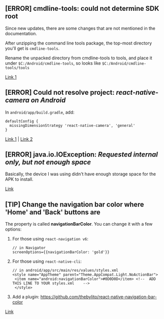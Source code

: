 ## [ERROR] cmdline-tools: could not determine SDK root

Since new updates, there are some changes that are not mentioned in the documentation. 

After unzipping the command line tools package, the top-most directory you'll get is `cmdline-tools`. 

Rename the unpacked directory from cmdline-tools to tools, and place it under `$C:/Android/cmdline-tools`, so looks like `$C:/Android/cmdline-tools/tools`

[Link 1](https://stackoverflow.com/a/65262939)

## [ERROR] Could not resolve project: *react-native-camera on Android*

In `android/app/build.gradle`, add: 

```
defaultConfig {
  missingDimensionStrategy 'react-native-camera', 'general'
}
```

[Link 1](https://github.com/react-native-community/react-native-camera/issues/2150#issuecomment-474098081) | [Link 2](https://github.com/react-native-community/react-native-camera/issues/2150#issuecomment-476011915)

## [ERROR] java.io.IOException: *Requested internal only, but not enough space*

Basically, the device I was using didn't have enough storage space for the APK to install.

[Link](https://stackoverflow.com/questions/54461288/installation-failed-with-message-error-android-os-parcelableexception-java-io)

## [TIP] Change the navigation bar color where 'Home' and 'Back' buttons are

The property is called **navigationBarColor**. You can change it with a few options:

1. For those using `react-navigation v6`: 
    ```
    // in Navigator
    screenOptions={{navigationBarColor: 'gold'}}
    ```
2. For those using `react-native-cli`:
   ```
   // in android/app/src/main/res/values/styles.xml
   <style name="AppTheme" parent="Theme.AppCompat.Light.NoActionBar">
    <item name="android:navigationBarColor">#0D0D0D</item> <!--  ADD THIS LINE TO YOUR styles.xml    -->
    </style>
   ```
3. Add a plugin: https://github.com/thebylito/react-native-navigation-bar-color

[Link](https://stackoverflow.com/a/76516299/9725247)
